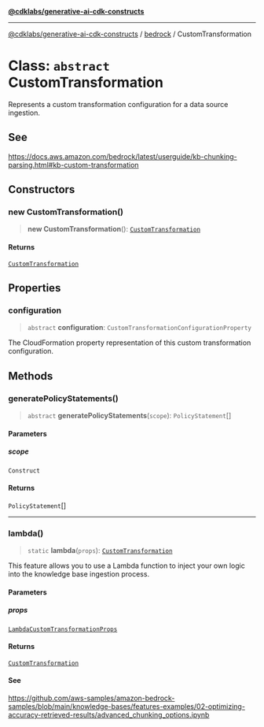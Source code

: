 [**@cdklabs/generative-ai-cdk-constructs**](../../../README.md)

***

[@cdklabs/generative-ai-cdk-constructs](../../../README.md) / [bedrock](../README.md) / CustomTransformation

# Class: `abstract` CustomTransformation

Represents a custom transformation configuration for a data source ingestion.

## See

https://docs.aws.amazon.com/bedrock/latest/userguide/kb-chunking-parsing.html#kb-custom-transformation

## Constructors

### new CustomTransformation()

> **new CustomTransformation**(): [`CustomTransformation`](CustomTransformation.md)

#### Returns

[`CustomTransformation`](CustomTransformation.md)

## Properties

### configuration

> `abstract` **configuration**: `CustomTransformationConfigurationProperty`

The CloudFormation property representation of this custom transformation configuration.

## Methods

### generatePolicyStatements()

> `abstract` **generatePolicyStatements**(`scope`): `PolicyStatement`[]

#### Parameters

##### scope

`Construct`

#### Returns

`PolicyStatement`[]

***

### lambda()

> `static` **lambda**(`props`): [`CustomTransformation`](CustomTransformation.md)

This feature allows you to use a Lambda function to inject your own logic
into the knowledge base ingestion process.

#### Parameters

##### props

[`LambdaCustomTransformationProps`](../interfaces/LambdaCustomTransformationProps.md)

#### Returns

[`CustomTransformation`](CustomTransformation.md)

#### See

https://github.com/aws-samples/amazon-bedrock-samples/blob/main/knowledge-bases/features-examples/02-optimizing-accuracy-retrieved-results/advanced_chunking_options.ipynb
